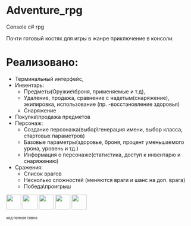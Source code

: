 # Adventure_rpg
Console c# rpg 

Почти готовый костяк для игры в жанре приключение в консоли.
# Реализовано:
- Терминальный интерфейс,
- Инвентарь:
    - Предметы(Оружие\броня, применяемые и т.д),
    - Удаление, продажа, сравнение с надетым(снаряжение), экипировка, использование (пр. -восстановление здоровья)  
    - Снаряжение
- Покупка\продажа предметов
- Персонаж:
    - Создание персонажа(выбор\генерация имени, выбор класса, стартовых параметров)
    - Базовые параметры(здоровье, броня, процент уменьшаемого урона, уровень и тд.)  
    - Информация о персонаже(статистика, доступ к инвентарю и снаряжению)
- Сражения:
    - Список врагов
    - Несколько сложностей (меняются враги и шанс на доп. врага)
    - Победа\проигрыш
  
 <img src="https://c.tenor.com/Q6O6FN8oaGkAAAAd/dance-party-cat.gif" width="40" height="40" />
  <img src="https://c.tenor.com/Q6O6FN8oaGkAAAAd/dance-party-cat.gif" width="40" height="40" />
   <img src="https://c.tenor.com/Q6O6FN8oaGkAAAAd/dance-party-cat.gif" width="40" height="40" />
    <img src="https://c.tenor.com/Q6O6FN8oaGkAAAAd/dance-party-cat.gif" width="40" height="40" />
     <img src="https://c.tenor.com/Q6O6FN8oaGkAAAAd/dance-party-cat.gif" width="40" height="40" />

 
  <sub><sup>код полное говно</sup></sub>
